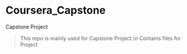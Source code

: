 # Coursera_Capstone
Capstone Project

>This repo is mainly used for Capstone Project.\n
>Contains files for Project
